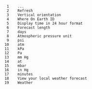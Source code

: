        1	...
       2	Refresh
       3	Vertical orientation
       4	Where On Earth ID
       5	Display time in 24 hour format
       6	Forecast length
       7	days
       8	Atmospheric pressure unit
       9	psi
      10	atm
      11	kPa
      12	Pa
      13	mm Hg
      14	at
      15	mbar
      16	in Hg
      17	minutes
      18	View your local weather forecast
      19	Weather
